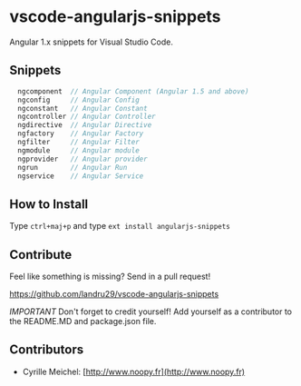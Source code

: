 # vscode-angularjs-snippets
Angular 1.x snippets for Visual Studio Code.

## Snippets
```javascript
  ngcomponent  // Angular Component (Angular 1.5 and above)
  ngconfig     // Angular Config
  ngconstant   // Angular Constant
  ngcontroller // Angular Controller
  ngdirective  // Angular Directive
  ngfactory    // Angular Factory
  ngfilter     // Angular Filter
  ngmodule     // Angular module
  ngprovider   // Angular provider
  ngrun        // Angular Run
  ngservice    // Angular Service
```
## How to Install
Type `ctrl+maj+p` and type `ext install angularjs-snippets`

## Contribute
Feel like something is missing? 
Send in a pull request!

https://github.com/landru29/vscode-angularjs-snippets

*IMPORTANT*
Don't forget to credit yourself!
Add yourself as a contributor to the README.MD and package.json file.

## Contributors

* Cyrille Meichel: [http://www.noopy.fr](http://www.noopy.fr)
